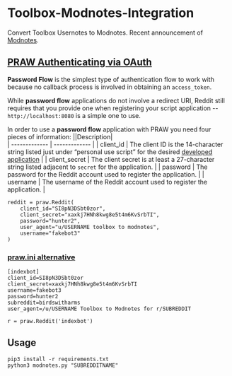 # Toolbox-Modnotes-Integration
Convert Toolbox Usernotes to Modnotes. Recent announcement of [Modnotes](https://www.reddit.com/r/modnews/comments/t8vafc/announcing_mod_notes/).

## [PRAW Authenticating via OAuth](https://praw.readthedocs.io/en/stable/getting_started/authentication.html)
  
**Password Flow** is the simplest type of authentication flow to work with because no
callback process is involved in obtaining an ``access_token``.

While **password flow** applications do not involve a redirect URI, Reddit still
requires that you provide one when registering your script application --
``http://localhost:8080`` is a simple one to use.

In order to use a **password flow** application with PRAW you need four pieces of
information:
||Description|    
| ------------- | ------------- |
| client_id  | The client ID is the 14-character string listed just under “personal use script” for the desired [developed application](https://www.reddit.com/prefs/apps/)  |
| client_secret  | The client secret is at least a 27-character string listed adjacent to `secret` for the application.  |
| password  | The password for the Reddit account used to register the application.  |
| username  | The username of the Reddit account used to register the application.  |

```
reddit = praw.Reddit(
    client_id="SI8pN3DSbt0zor",
    client_secret="xaxkj7HNh8kwg8e5t4m6KvSrbTI",
    password="hunter2",
    user_agent="u/USERNAME toolbox to modnotes",
    username="fakebot3"
)
```
### [praw.ini alternative](https://praw.readthedocs.io/en/stable/getting_started/configuration/prawini.html#praw-ini)
```
[indexbot]
client_id=SI8pN3DSbt0zor
client_secret=xaxkj7HNh8kwg8e5t4m6KvSrbTI
username=fakebot3
password=hunter2
subreddit=birdswitharms
user_agent=/u/USERNAME Toolbox to Modnotes for r/SUBREDDIT
```
```
r = praw.Reddit('indexbot')
```

## Usage

```
pip3 install -r requirements.txt
python3 modnotes.py "SUBREDDITNAME"
```
